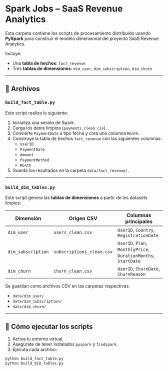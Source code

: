 #  Spark Jobs – SaaS Revenue Analytics

Esta carpeta contiene los scripts de procesamiento distribuido usando **PySpark** para construir el modelo dimensional del proyecto SaaS Revenue Analytics.

Incluye:

- Una **tabla de hechos**: `fact_revenue`
- Tres **tablas de dimensiones**: `dim_user`, `dim_subscription`, `dim_churn`

---

## 📄 Archivos

### `build_fact_table.py`

Este script realiza lo siguiente:

1. Inicializa una sesión de Spark.
2. Carga los datos limpios (`payments_clean.csv`).
3. Convierte `PaymentDate` a tipo fecha y crea una columna `Month`.
4. Construye la tabla de hechos `fact_revenue` con las siguientes columnas:
   - `UserID`
   - `PaymentDate`
   - `Amount`
   - `PaymentMethod`
   - `Month`
5. Guarda los resultados en la carpeta `data/fact_revenue/`.

---

### `build_dim_tables.py`

Este script genera las **tablas de dimensiones** a partir de los datasets limpios:

| Dimensión       | Origen CSV               | Columnas principales                                     |
|-----------------|--------------------------|----------------------------------------------------------|
| `dim_user`      | `users_clean.csv`        | `UserID`, `Country`, `RegistrationDate`                 |
| `dim_subscription` | `subscriptions_clean.csv` | `UserID`, `Plan`, `MonthlyPrice`, `DurationMonths`, `StartDate` |
| `dim_churn`     | `churn_clean.csv`        | `UserID`, `ChurnDate`, `ChurnReason`                    |

Se guardan como archivos CSV en las carpetas respectivas:

- `data/dim_user/`
- `data/dim_subscription/`
- `data/dim_churn/`

---

## 🧪 Cómo ejecutar los scripts

1. Activa tu entorno virtual.
2. Asegúrate de tener instalados `pyspark` y `findspark`.
3. Ejecuta cada archivo:

```bash
python build_fact_table.py
python build_dim_tables.py
